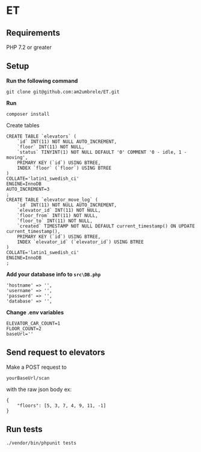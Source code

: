 # ET

## Requirements

PHP 7.2 or greater


## Setup

**Run the following command**

```
git clone git@github.com:am2umbrele/ET.git
```
**Run**
```
composer install
```
Create tables
```
CREATE TABLE `elevators` (
	`id` INT(11) NOT NULL AUTO_INCREMENT,
	`floor` INT(11) NOT NULL,
	`status` TINYINT(1) NOT NULL DEFAULT '0' COMMENT '0 - idle, 1 - moving',
	PRIMARY KEY (`id`) USING BTREE,
	INDEX `floor` (`floor`) USING BTREE
)
COLLATE='latin1_swedish_ci'
ENGINE=InnoDB
AUTO_INCREMENT=3
;
CREATE TABLE `elevator_move_log` (
	`id` INT(11) NOT NULL AUTO_INCREMENT,
	`elevator_id` INT(11) NOT NULL,
	`floor_from` INT(11) NOT NULL,
	`floor_to` INT(11) NOT NULL,
	`created` TIMESTAMP NOT NULL DEFAULT current_timestamp() ON UPDATE current_timestamp(),
	PRIMARY KEY (`id`) USING BTREE,
	INDEX `elevator_id` (`elevator_id`) USING BTREE
)
COLLATE='latin1_swedish_ci'
ENGINE=InnoDB
;

```
**Add your database info to `src\DB.php`** 
```
'hostname' => '',
'username' => '',
'password' => '',
'database' => '',
```
**Change .env variables** 
```
ELEVATOR_CAR_COUNT=1
FLOOR_COUNT=2
baseUrl=''
```
## Send request to elevators
Make a POST request to
```
yourBaseUrl/scan
```
with the raw json body ex:
```
{
    "floors": [5, 3, 7, 4, 9, 11, -1]
}
```


## Run tests
```
./vendor/bin/phpunit tests
```
